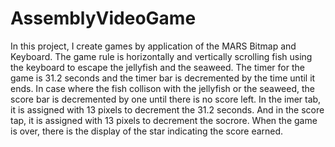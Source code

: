 # AssemblyVideoGame
In this project, I create games by application of the MARS Bitmap and Keyboard. The game rule is horizontally and vertically scrolling fish using the keyboard to escape the jellyfish and the seaweed. The timer for the game is 31.2 seconds and the timer bar is decremented by the time until it ends. In case where the fish collison with the jellyfish or the seaweed, the score bar is decremented by one until there is no score left. In the imer tab, it is assigned with 13 pixels to decrement the 31.2 seconds. And in the score tap, it is assigned with 13 pixels to decrement the socrore. When the game is over, there is the display of the star indicating the score earned.
